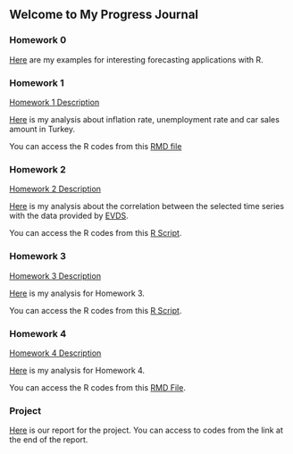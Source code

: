 ## Welcome to My Progress Journal
### Homework 0

[Here](https://bu-ie-360.github.io/fall20-fatmadumlupinar/files/example_homework_0--1-.html) are my examples for interesting forecasting applications with R.

### Homework 1

[Homework 1 Description](https://bu-ie-360.github.io/fall20-fatmadumlupinar/files/hw1/IE360_Fall20_HW1.pdf)

[Here](https://bu-ie-360.github.io/fall20-fatmadumlupinar/files/hw1/IE360_HW1.html) is my analysis about inflation rate, unemployment rate and car sales amount in Turkey.

You can access the R codes from this [RMD file](https://bu-ie-360.github.io/fall20-fatmadumlupinar/files/hw1/IE360_HW1.Rmd)

### Homework 2

[Homework 2 Description](https://bu-ie-360.github.io/fall20-fatmadumlupinar/files/hw2/IE360_Fall20_HW2.pdf) 

[Here](https://bu-ie-360.github.io/fall20-fatmadumlupinar/files/hw2/IE360_HW2.html) is my analysis about the correlation between the selected time series with the data provided by [EVDS](https://evds2.tcmb.gov.tr/). 

You can access the R codes from this [R Script](https://bu-ie-360.github.io/fall20-fatmadumlupinar/files/hw2/hw2draft.R).

### Homework 3

[Homework 3 Description](https://bu-ie-360.github.io/fall20-fatmadumlupinar/files/hw3/IE360_Fall20_HW3.pdf) 

[Here](https://bu-ie-360.github.io/fall20-fatmadumlupinar/files/hw3/IE360_HW3.html) is my analysis for Homework 3.

You can access the R codes from this [R Script](https://bu-ie-360.github.io/fall20-fatmadumlupinar/files/hw3/hw3.R).

### Homework 4

[Homework 4 Description](https://bu-ie-360.github.io/fall20-fatmadumlupinar/files/hw4/IE360_Fall20_HW4.pdf) 

[Here](https://bu-ie-360.github.io/fall20-fatmadumlupinar/files/hw4/IE360_HW4_Report.html) is my analysis for Homework 4.

You can access the R codes from this [RMD File](https://bu-ie-360.github.io/fall20-fatmadumlupinar/files/hw4/IE360_HW4_Report.Rmd). 

### Project 

[Here](https://bu-ie-360.github.io/fall20-fatmadumlupinar/files/project/IE360_Project_Report.html) is our report for the project. You can access to codes from the link at the end of the report.


